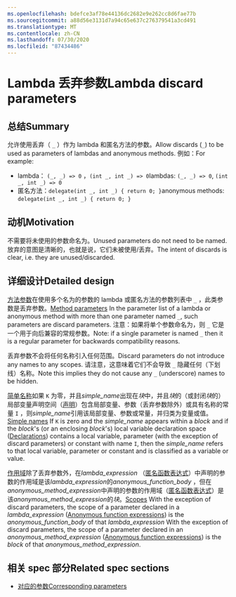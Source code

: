 ```yaml
---
ms.openlocfilehash: bdefce3af78e44136dc2682e9e262cc8d6fae77b
ms.sourcegitcommit: a88d56e3131d7a94c65e637c276379541a3cd491
ms.translationtype: MT
ms.contentlocale: zh-CN
ms.lasthandoff: 07/30/2020
ms.locfileid: "87434486"
---
```

# <a name="lambda-discard-parameters"></a><span data-ttu-id="18000-101">Lambda 丢弃参数</span><span class="sxs-lookup"><span data-stu-id="18000-101">Lambda discard parameters</span></span>

## <a name="summary"></a><span data-ttu-id="18000-102">总结</span><span class="sxs-lookup"><span data-stu-id="18000-102">Summary</span></span>

<span data-ttu-id="18000-103">允许使用丢弃（ `_` ）作为 lambda 和匿名方法的参数。</span><span class="sxs-lookup"><span data-stu-id="18000-103">Allow discards (`_`) to be used as parameters of lambdas and anonymous methods.</span></span>
<span data-ttu-id="18000-104">例如：</span><span class="sxs-lookup"><span data-stu-id="18000-104">For example:</span></span>
- <span data-ttu-id="18000-105">lambda： `(_, _) => 0` ，`(int _, int _) => 0`</span><span class="sxs-lookup"><span data-stu-id="18000-105">lambdas: `(_, _) => 0`, `(int _, int _) => 0`</span></span>
- <span data-ttu-id="18000-106">匿名方法：`delegate(int _, int _) { return 0; }`</span><span class="sxs-lookup"><span data-stu-id="18000-106">anonymous methods: `delegate(int _, int _) { return 0; }`</span></span>

## <a name="motivation"></a><span data-ttu-id="18000-107">动机</span><span class="sxs-lookup"><span data-stu-id="18000-107">Motivation</span></span>

<span data-ttu-id="18000-108">不需要将未使用的参数命名为。</span><span class="sxs-lookup"><span data-stu-id="18000-108">Unused parameters do not need to be named.</span></span> <span data-ttu-id="18000-109">放弃的意图是清晰的，也就是说，它们未被使用/丢弃。</span><span class="sxs-lookup"><span data-stu-id="18000-109">The intent of discards is clear, i.e. they are unused/discarded.</span></span>

## <a name="detailed-design"></a><span data-ttu-id="18000-110">详细设计</span><span class="sxs-lookup"><span data-stu-id="18000-110">Detailed design</span></span>

<span data-ttu-id="18000-111">[方法参数](https://github.com/dotnet/csharplang/blob/master/spec/classes.md#method-parameters)在使用多个名为的参数的 lambda 或匿名方法的参数列表中 `_` ，此类参数是丢弃参数。</span><span class="sxs-lookup"><span data-stu-id="18000-111">[Method parameters](https://github.com/dotnet/csharplang/blob/master/spec/classes.md#method-parameters) In the parameter list of a lambda or anonymous method with more than one parameter named `_`, such parameters are discard parameters.</span></span>
<span data-ttu-id="18000-112">注意：如果将单个参数命名为，则 `_` 它是一个用于向后兼容的常规参数。</span><span class="sxs-lookup"><span data-stu-id="18000-112">Note: if a single parameter is named `_` then it is a regular parameter for backwards compatibility reasons.</span></span>

<span data-ttu-id="18000-113">丢弃参数不会将任何名称引入任何范围。</span><span class="sxs-lookup"><span data-stu-id="18000-113">Discard parameters do not introduce any names to any scopes.</span></span>
<span data-ttu-id="18000-114">请注意，这意味着它们不会导致 `_` 隐藏任何（下划线）名称。</span><span class="sxs-lookup"><span data-stu-id="18000-114">Note this implies they do not cause any `_` (underscore) names to be hidden.</span></span>

<span data-ttu-id="18000-115">[简单名称](../../spec/expressions.md#simple-names)如果 `K` 为零，并且*simple_name*出现在*块*中，并且*块*的（或封闭*块*的）局部变量声明空间（[声明](../../spec/basic-concepts.md#declarations)）包含局部变量、参数（丢弃参数除外）或具有名称的常量 `I` ，则*simple_name*引用该局部变量、参数或常量，并归类为变量或值。</span><span class="sxs-lookup"><span data-stu-id="18000-115">[Simple names](../../spec/expressions.md#simple-names) If `K` is zero and the *simple_name* appears within a *block* and if the *block*'s (or an enclosing *block*'s) local variable declaration space ([Declarations](../../spec/basic-concepts.md#declarations)) contains a local variable, parameter (with the exception of discard parameters) or constant with name `I`, then the *simple_name* refers to that local variable, parameter or constant and is classified as a variable or value.</span></span>

<span data-ttu-id="18000-116">[作用域](../../spec/basic-concepts.md#scopes)除了丢弃参数外，在*lambda_expression* （[匿名函数表达式](../../spec/expressions.md#anonymous-function-expressions)）中声明的参数的作用域是该*lambda_expression*的*anonymous_function_body* ，但在*anonymous_method_expression*中声明的参数的作用域（[匿名函数表达式](../../spec/expressions.md#anonymous-function-expressions)）是该*anonymous_method_expression*的*块*。</span><span class="sxs-lookup"><span data-stu-id="18000-116">[Scopes](../../spec/basic-concepts.md#scopes) With the exception of discard parameters, the scope of a parameter declared in a *lambda_expression* ([Anonymous function expressions](../../spec/expressions.md#anonymous-function-expressions)) is the *anonymous_function_body* of that *lambda_expression* With the exception of discard parameters, the scope of a parameter declared in an *anonymous_method_expression* ([Anonymous function expressions](../../spec/expressions.md#anonymous-function-expressions)) is the *block* of that *anonymous_method_expression*.</span></span>

## <a name="related-spec-sections"></a><span data-ttu-id="18000-117">相关 spec 部分</span><span class="sxs-lookup"><span data-stu-id="18000-117">Related spec sections</span></span>
- [<span data-ttu-id="18000-118">对应的参数</span><span class="sxs-lookup"><span data-stu-id="18000-118">Corresponding parameters</span></span>](../../spec/expressions.md#corresponding-parameters)
